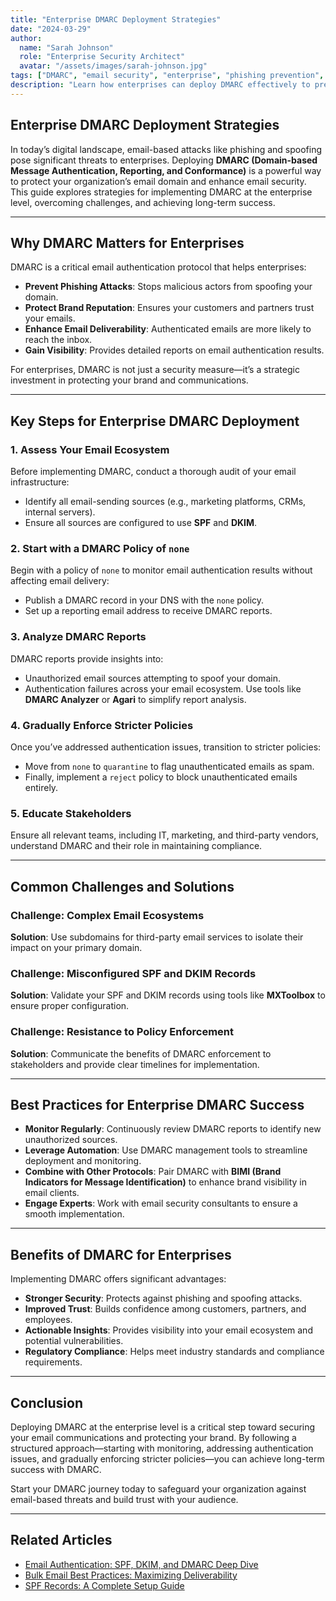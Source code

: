 ```yaml
---
title: "Enterprise DMARC Deployment Strategies"
date: "2024-03-29"
author: 
  name: "Sarah Johnson"
  role: "Enterprise Security Architect"
  avatar: "/assets/images/sarah-johnson.jpg"
tags: ["DMARC", "email security", "enterprise", "phishing prevention", "email authentication"]
description: "Learn how enterprises can deploy DMARC effectively to prevent phishing attacks, protect their brand, and improve email security. Explore strategies, challenges, and best practices for DMARC implementation."
---
```


## Enterprise DMARC Deployment Strategies

In today’s digital landscape, email-based attacks like phishing and spoofing pose significant threats to enterprises. Deploying **DMARC (Domain-based Message Authentication, Reporting, and Conformance)** is a powerful way to protect your organization’s email domain and enhance email security. This guide explores strategies for implementing DMARC at the enterprise level, overcoming challenges, and achieving long-term success.

---

## Why DMARC Matters for Enterprises

DMARC is a critical email authentication protocol that helps enterprises:
- **Prevent Phishing Attacks**: Stops malicious actors from spoofing your domain.
- **Protect Brand Reputation**: Ensures your customers and partners trust your emails.
- **Enhance Email Deliverability**: Authenticated emails are more likely to reach the inbox.
- **Gain Visibility**: Provides detailed reports on email authentication results.

For enterprises, DMARC is not just a security measure—it’s a strategic investment in protecting your brand and communications.

---

## Key Steps for Enterprise DMARC Deployment

### 1. **Assess Your Email Ecosystem**
Before implementing DMARC, conduct a thorough audit of your email infrastructure:
- Identify all email-sending sources (e.g., marketing platforms, CRMs, internal servers).
- Ensure all sources are configured to use **SPF** and **DKIM**.

### 2. **Start with a DMARC Policy of `none`**
Begin with a policy of `none` to monitor email authentication results without affecting email delivery:
- Publish a DMARC record in your DNS with the `none` policy.
- Set up a reporting email address to receive DMARC reports.

### 3. **Analyze DMARC Reports**
DMARC reports provide insights into:
- Unauthorized email sources attempting to spoof your domain.
- Authentication failures across your email ecosystem.
Use tools like **DMARC Analyzer** or **Agari** to simplify report analysis.

### 4. **Gradually Enforce Stricter Policies**
Once you’ve addressed authentication issues, transition to stricter policies:
- Move from `none` to `quarantine` to flag unauthenticated emails as spam.
- Finally, implement a `reject` policy to block unauthenticated emails entirely.

### 5. **Educate Stakeholders**
Ensure all relevant teams, including IT, marketing, and third-party vendors, understand DMARC and their role in maintaining compliance.

---

## Common Challenges and Solutions

### Challenge: Complex Email Ecosystems
**Solution**: Use subdomains for third-party email services to isolate their impact on your primary domain.

### Challenge: Misconfigured SPF and DKIM Records
**Solution**: Validate your SPF and DKIM records using tools like **MXToolbox** to ensure proper configuration.

### Challenge: Resistance to Policy Enforcement
**Solution**: Communicate the benefits of DMARC enforcement to stakeholders and provide clear timelines for implementation.

---

## Best Practices for Enterprise DMARC Success

- **Monitor Regularly**: Continuously review DMARC reports to identify new unauthorized sources.
- **Leverage Automation**: Use DMARC management tools to streamline deployment and monitoring.
- **Combine with Other Protocols**: Pair DMARC with **BIMI (Brand Indicators for Message Identification)** to enhance brand visibility in email clients.
- **Engage Experts**: Work with email security consultants to ensure a smooth implementation.

---

## Benefits of DMARC for Enterprises

Implementing DMARC offers significant advantages:
- **Stronger Security**: Protects against phishing and spoofing attacks.
- **Improved Trust**: Builds confidence among customers, partners, and employees.
- **Actionable Insights**: Provides visibility into your email ecosystem and potential vulnerabilities.
- **Regulatory Compliance**: Helps meet industry standards and compliance requirements.

---

## Conclusion

Deploying DMARC at the enterprise level is a critical step toward securing your email communications and protecting your brand. By following a structured approach—starting with monitoring, addressing authentication issues, and gradually enforcing stricter policies—you can achieve long-term success with DMARC.

Start your DMARC journey today to safeguard your organization against email-based threats and build trust with your audience.

---

## Related Articles
- [Email Authentication: SPF, DKIM, and DMARC Deep Dive](../advanced/email-authentication.md)
- [Bulk Email Best Practices: Maximizing Deliverability](../advanced/bulk-email-best-practices.md)
- [SPF Records: A Complete Setup Guide](../dns-guides/spf-records.md)
